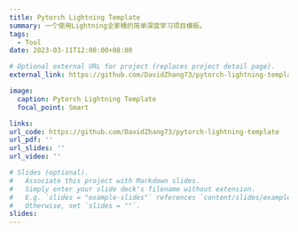 ```yaml
---
title: Pytorch Lightning Template
summary: 一个使用Lightning全家桶的简单深度学习项目模板。
tags:
  - Tool
date: 2023-03-11T12:00:00+08:00

# Optional external URL for project (replaces project detail page).
external_link: https://github.com/DavidZhang73/pytorch-lightning-template

image:
  caption: Pytorch Lightning Template
  focal_point: Smart

links:
url_code: https://github.com/DavidZhang73/pytorch-lightning-template
url_pdf: ''
url_slides: ''
url_video: ''

# Slides (optional).
#   Associate this project with Markdown slides.
#   Simply enter your slide deck's filename without extension.
#   E.g. `slides = "example-slides"` references `content/slides/example-slides.md`.
#   Otherwise, set `slides = ""`.
slides:
---
```

